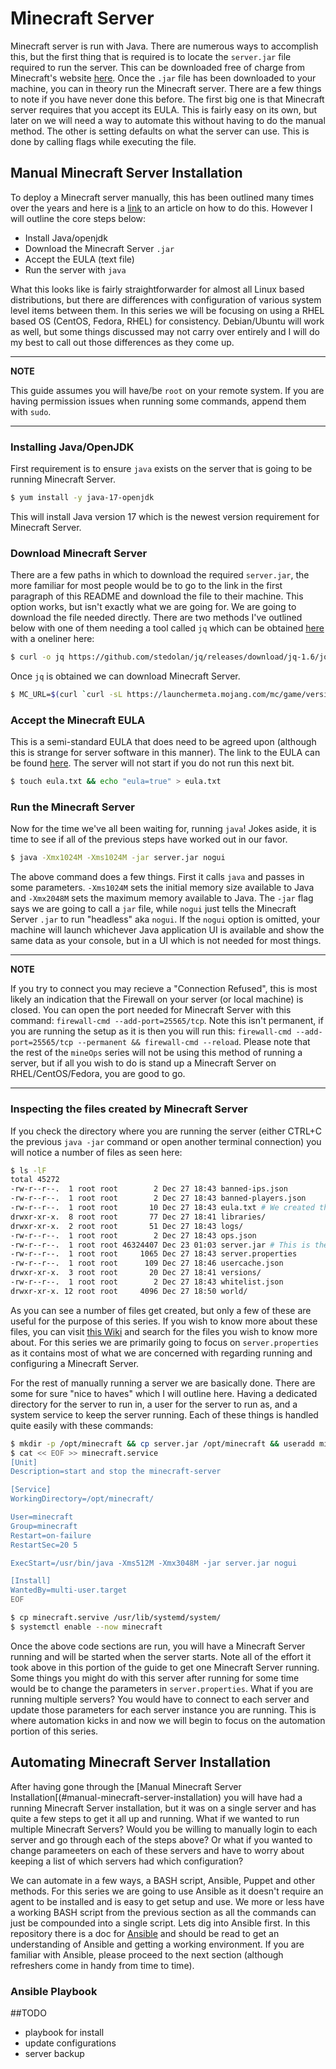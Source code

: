 # Minecraft Server

Minecraft server is run with Java. There are numerous ways to accomplish this, but the first thing that is required is to locate the `server.jar` file required to run the server. This can be downloaded free of charge from Minecraft's website [here](https://www.minecraft.net/en-us/download/server/). Once the `.jar` file has been downloaded to your machine, you can in theory run the Minecraft server. There are a few things to note if you have never done this before. The first big one is that Minecraft server requires that you accept its EULA. This is fairly easy on its own, but later on we will need a way to automate this without having to do the manual method. The other is setting defaults on what the server can use. This is done by calling flags while executing the file.

## Manual Minecraft Server Installation

To deploy a Minecraft server manually, this has been outlined many times over the years and here is a [link](https://www.fosslinux.com/18111/how-to-install-minecraft-server-on-centos.htm) to an article on how to do this. However I will outline the core steps below:

* Install Java/openjdk
* Download the Minecraft Server `.jar`
* Accept the EULA (text file)
* Run the server with `java`

What this looks like is fairly straightforwarder for almost all Linux based distributions, but there are differences with configuration of various system level items between them. In this series we will be focusing on using a RHEL based OS (CentOS, Fedora, RHEL) for consistency. Debian/Ubuntu will work as well, but some things discussed may not carry over entirely and I will do my best to call out those differences as they come up. 

---
**NOTE**

This guide assumes you will have/be `root` on your remote system. If you are having permission issues when running some commands, append them with `sudo`.

---

### Installing Java/OpenJDK

First requirement is to ensure `java` exists on the server that is going to be running Minecraft Server.

```sh
$ yum install -y java-17-openjdk
```

This will install Java version 17 which is the newest version requirement for Minecraft Server.

### Download Minecraft Server

There are a few paths in which to download the required `server.jar`, the more familiar for most people would be to go to the link in the first paragraph of this README and download the file to their machine. This option works, but isn't exactly what we are going for. We are going to download the file needed directly. There are two methods I've outlined below with one of them needing a tool called `jq` which can be obtained [here](https://github.com/stedolan/jq/releases/download/jq-1.6/jq-linux64) with a oneliner here:

```sh
$ curl -o jq https://github.com/stedolan/jq/releases/download/jq-1.6/jq-linux64 && chmod +x jq
```

Once `jq` is obtained we can download Minecraft Server.

```sh
$ MC_URL=$(curl `curl -sL https://launchermeta.mojang.com/mc/game/version_manifest.json | jq -r '.latest.release as $release | .versions[] | select (.id == $release) | .url'` | jq -r '.downloads.server.url') && curl -o server.jar $MC_URL
```

### Accept the Minecraft EULA

This is a semi-standard EULA that does need to be agreed upon (although this is strange for server software in this manner). The link to the EULA can be found [here](https://account.mojang.com/documents/minecraft_eula). The server will not start if you do not run this next bit.

```sh
$ touch eula.txt && echo "eula=true" > eula.txt
```

### Run the Minecraft Server

Now for the time we've all been waiting for, running `java`! Jokes aside, it is time to see if all of the previous steps have worked out in our favor.

```sh
$ java -Xmx1024M -Xms1024M -jar server.jar nogui
```

The above command does a few things. First it calls `java` and passes in some parameters. `-Xms1024M` sets the initial memory size available to Java and `-Xmx2048M` sets the maximum memory available to Java. The `-jar` flag says we are going to call a `jar` file, while `nogui` just tells the Minecraft Server `.jar` to run "headless" aka `nogui`. If the `nogui` option is omitted, your machine will launch whichever Java application UI is available and show the same data as your console, but in a UI which is not needed for most things.

---
**NOTE**

If you try to connect you may recieve a "Connection Refused", this is most likely an indication that the Firewall on your server (or local machine) is closed. You can open the port needed for Minecraft Server with this command: `firewall-cmd --add-port=25565/tcp`. Note this isn't permanent, if you are running the setup as it is then you will run this: `firewall-cmd --add-port=25565/tcp --permanent && firewall-cmd --reload`. Please note that the rest of the `mineOps` series will not be using this method of running a server, but if all you wish to do is stand up a Minecraft Server on RHEL/CentOS/Fedora, you are good to go.

---

### Inspecting the files created by Minecraft Server

If you check the directory where you are running the server (either CTRL+C the previous `java -jar` command or open another terminal connection) you will notice a number of files as seen here:

```sh
$ ls -lF
total 45272
-rw-r--r--.  1 root root        2 Dec 27 18:43 banned-ips.json
-rw-r--r--.  1 root root        2 Dec 27 18:43 banned-players.json
-rw-r--r--.  1 root root       10 Dec 27 18:43 eula.txt # We created this
drwxr-xr-x.  8 root root       77 Dec 27 18:41 libraries/
drwxr-xr-x.  2 root root       51 Dec 27 18:43 logs/
-rw-r--r--.  1 root root        2 Dec 27 18:43 ops.json
-rw-r--r--.  1 root root 46324407 Dec 23 01:03 server.jar # This is the jar file we downloaded
-rw-r--r--.  1 root root     1065 Dec 27 18:43 server.properties
-rw-r--r--.  1 root root      109 Dec 27 18:46 usercache.json
drwxr-xr-x.  3 root root       20 Dec 27 18:41 versions/
-rw-r--r--.  1 root root        2 Dec 27 18:43 whitelist.json
drwxr-xr-x. 12 root root     4096 Dec 27 18:50 world/
```

As you can see a number of files get created, but only a few of these are useful for the purpose of this series. If you wish to know more about these files, you can visit [this Wiki](https://minecraft.fandom.com/wiki/Minecraft_Wiki) and search for the files you wish to know more about. For this series we are primarily going to focus on `server.properties` as it contains most of what we are concerned with regarding running and configuring a Minecraft Server.

For the rest of manually running a server we are basically done. There are some for sure "nice to haves" which I will outline here. Having a dedicated directory for the server to run in, a user for the server to run as, and a system service to keep the server running. Each of these things is handled quite easily with these commands:

```sh
$ mkdir -p /opt/minecraft && cp server.jar /opt/minecraft && useradd minecraft
$ cat << EOF >> minecraft.service
[Unit]
Description=start and stop the minecraft-server

[Service]
WorkingDirectory=/opt/minecraft/

User=minecraft
Group=minecraft
Restart=on-failure
RestartSec=20 5

ExecStart=/usr/bin/java -Xms512M -Xmx3048M -jar server.jar nogui

[Install]
WantedBy=multi-user.target
EOF

$ cp minecraft.servive /usr/lib/systemd/system/
$ systemctl enable --now minecraft
```

Once the above code sections are run, you will have a Minecraft Server running and will be started when the server starts. Note all of the effort it took above in this portion of the guide to get one Minecraft Server running. Some things you might do with this server after running for some time would be to change the parameters in `server.properties`. What if you are running multiple servers? You would have to connect to each server and update those parameters for each server instance you are running. This is where automation kicks in and now we will begin to focus on the automation portion of this series.

## Automating Minecraft Server Installation

After having gone through the [Manual Minecraft Server Installation[(#manual-minecraft-server-installation) you will have had a running Minecraft Server installation, but it was on a single server and has quite a few steps to get it all up and running. What if we wanted to run multiple Minecraft Servers? Would you be willing to manually login to each server and go through each of the steps above? Or what if you wanted to change parameeters on each of these servers and have to worry about keeping a list of which servers had which configuration?

We can automate in a few ways, a BASH script, Ansible, Puppet and other methods. For this series we are going to use Ansible as it doesn't require an agent to be installed and is easy to get setup and use. We more or less have a working BASH script from the previous section as all the commands can just be compounded into a single script. Lets dig into Ansible first. In this repository there is a doc for [Ansible](../Ansible) and should be read to get an understanding of Ansible and getting a working environment. If you are familiar with Ansible, please proceed to the next section (although refreshers come in handy from time to time).

### Ansible Playbook

##TODO
- playbook for install
- update configurations
- server backup
